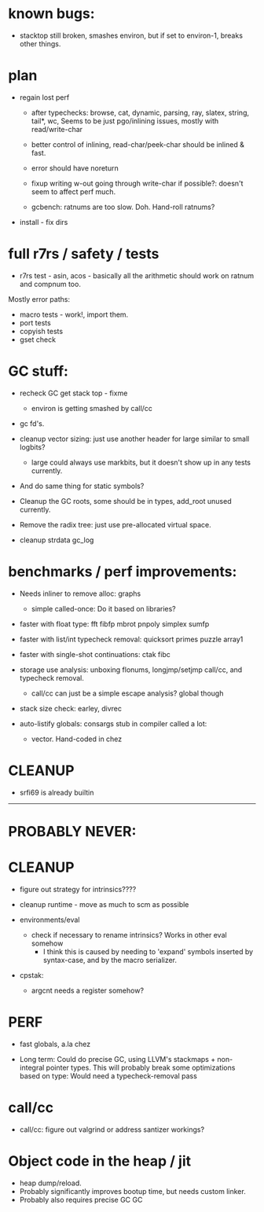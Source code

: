 # known bugs:
  * stacktop still broken, smashes environ, but if set to environ-1, breaks other things.

# plan
  * regain lost perf
    * after typechecks: browse, cat, dynamic, parsing, ray, slatex, string, tail*, wc, 
	         Seems to be just pgo/inlining issues, mostly with read/write-char
	* better control of inlining, read-char/peek-char should be inlined & fast.
	* error should have noreturn
	
	* fixup writing w-out going through write-char if possible?: doesn't seem to affect perf much.
	* gcbench: ratnums are too slow.  Doh.  Hand-roll ratnums?
  * install - fix dirs

	 
# full r7rs / safety / tests
  * r7rs test - asin, acos - basically all the arithmetic should work on ratnum and compnum too.
  
  Mostly error paths:
  * macro tests - work!, import them.
  * port tests
  * copyish tests
  * gset check
  
# GC stuff:
* recheck GC get stack top - fixme
  * environ is getting smashed by call/cc

* gc fd's.
* cleanup vector sizing: just use another header for large similar to small logbits?
  * large could always use markbits, but it doesn't show up in any tests currently.
* And do same thing for static symbols?
* Cleanup the GC roots, some should be in types, add_root unused currently.
* Remove the radix tree: just use pre-allocated virtual space.
* cleanup strdata gc_log

# benchmarks / perf improvements:
  * Needs inliner to remove alloc: graphs
    * simple called-once: Do it based on libraries?
  * faster with float type: fft fibfp mbrot pnpoly simplex sumfp
  * faster with list/int typecheck removal: quicksort primes puzzle array1
  * faster with single-shot continuations: ctak fibc
  * storage use analysis: unboxing flonums, longjmp/setjmp call/cc, and typecheck removal.
    * call/cc can just be a simple escape analysis? global though
  
  * stack size check: earley, divrec
  * auto-listify globals: consargs stub in compiler called a lot: 
    * vector. Hand-coded in chez

# CLEANUP

* srfi69 is already builtin

----------------------------------------


# PROBABLY NEVER:	 

# CLEANUP

* figure out strategy for intrinsics????
* cleanup runtime - move as much to scm as possible
* environments/eval
  * check if necessary to rename intrinsics? Works in other eval somehow
     * I think this is caused by needing to 'expand' symbols inserted by 
	   syntax-case, and by the macro serializer.

* cpstak:
  * argcnt needs a register somehow?
  
# PERF

* fast globals, a.la chez

* Long term: Could do precise GC, using LLVM's stackmaps + non-integral pointer types. 
     This will probably break some optimizations based on type: Would need
	 a typecheck-removal pass
	 
# call/cc
  * call/cc: figure out valgrind or address santizer workings?

# Object code in the heap / jit
 * heap dump/reload.
 * Probably significantly improves bootup time, but needs custom linker.
 * Probably also requires precise GC GC
